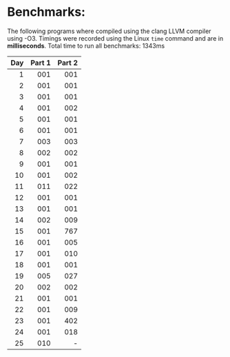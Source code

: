 # Benchmarks:
The following programs where compiled using the clang LLVM compiler using -O3. Timings were recorded using the Linux `time` command and are in **milliseconds**. Total time to run all benchmarks: 1343ms

| Day | Part 1 | Part 2 |
|----:|-------:|-------:|
|   1 |    001 |    001 |
|   2 |    001 |    001 |
|   3 |    001 |    001 |
|   4 |    001 |    002 |
|   5 |    001 |    001 |
|   6 |    001 |    001 |
|   7 |    003 |    003 |
|   8 |    002 |    002 |
|   9 |    001 |    001 |
|  10 |    001 |    002 |
|  11 |    011 |    022 |
|  12 |    001 |    001 |
|  13 |    001 |    001 |
|  14 |    002 |    009 |
|  15 |    001 |    767 |
|  16 |    001 |    005 |
|  17 |    001 |    010 |
|  18 |    001 |    001 |
|  19 |    005 |    027 |
|  20 |    002 |    002 |
|  21 |    001 |    001 |
|  22 |    001 |    009 |
|  23 |    001 |    402 |
|  24 |    001 |    018 |
|  25 |    010 |      - |
